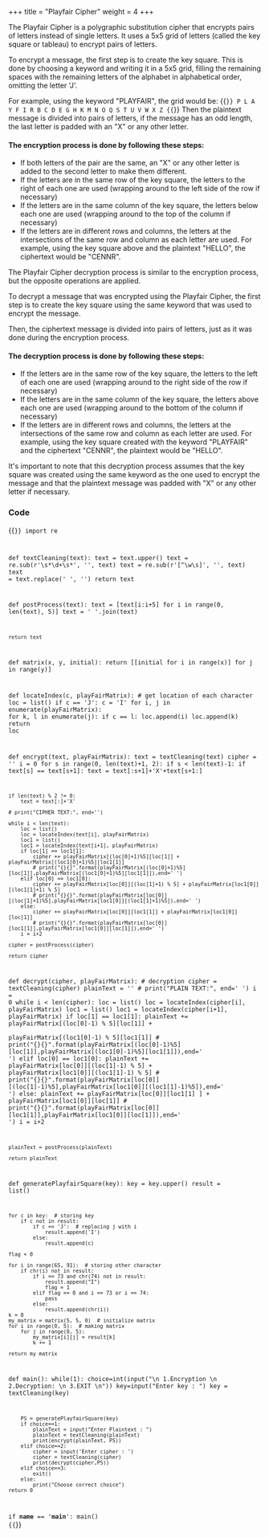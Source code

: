 +++
title = "Playfair Cipher"
weight = 4
+++

The Playfair Cipher is a polygraphic substitution cipher that encrypts pairs of letters instead of single letters. It uses a 5x5 grid of letters (called the key square or tableau) to encrypt pairs of letters.

To encrypt a message, the first step is to create the key square. This is done by choosing a keyword and writing it in a 5x5 grid, filling the remaining spaces with the remaining letters of the alphabet in alphabetical order, omitting the letter 'J'.

For example, using the keyword "PLAYFAIR", the grid would be:
{{<code>}}
P L A Y F
I R B C D
E G H K M
N O Q S T
U V W X Z
{{</code>}}
Then the plaintext message is divided into pairs of letters, if the message has an odd length, the last letter is padded with an "X" or any other letter.

#### The encryption process is done by following these steps:

- If both letters of the pair are the same, an "X" or any other letter is added to the second letter to make them different.
- If the letters are in the same row of the key square, the letters to the right of each one are used (wrapping around to the left side of the row if necessary)
- If the letters are in the same column of the key square, the letters below each one are used (wrapping around to the top of the column if necessary)
- If the letters are in different rows and columns, the letters at the intersections of the same row and column as each letter are used.
For example, using the key square above and the plaintext "HELLO", the ciphertext would be "CENNR".

The Playfair Cipher decryption process is similar to the encryption process, but the opposite operations are applied.

To decrypt a message that was encrypted using the Playfair Cipher, the first step is to create the key square using the same keyword that was used to encrypt the message.

Then, the ciphertext message is divided into pairs of letters, just as it was done during the encryption process.

#### The decryption process is done by following these steps:

- If the letters are in the same row of the key square, the letters to the left of each one are used (wrapping around to the right side of the row if necessary)
- If the letters are in the same column of the key square, the letters above each one are used (wrapping around to the bottom of the column if necessary)
- If the letters are in different rows and columns, the letters at the intersections of the same row and column as each letter are used.
For example, using the key square created with the keyword "PLAYFAIR" and the ciphertext "CENNR", the plaintext would be "HELLO".

It's important to note that this decryption process assumes that the key square was created using the same keyword as the one used to encrypt the message and that the plaintext message was padded with "X" or any other letter if necessary.

### Code
{{<code>}}
import re


def textCleaning(text):
    text = text.upper()
    text = re.sub(r'\s*\d+\s*', '', text)
    text = re.sub(r'[^\w\s]', '', text)
    text = text.replace(' ', '')
    return text


def postProcess(text):
    text = [text[i:i+5] for i in range(0, len(text), 5)]
    text = ' '.join(text)

    return text


def matrix(x, y, initial):
    return [[initial for i in range(x)] for j in range(y)]


def locateIndex(c, playFairMatrix):  # get location of each character
    loc = list()
    if c == 'J':
        c = 'I'
    for i, j in enumerate(playFairMatrix):
        for k, l in enumerate(j):
            if c == l:
                loc.append(i)
                loc.append(k)
                return loc


def encrypt(text, playFairMatrix):
    text = textCleaning(text)
    cipher = ''
    i = 0
    for s in range(0, len(text)+1, 2):
        if s < len(text)-1:
            if text[s] == text[s+1]:
                text = text[:s+1]+'X'+text[s+1:]

    if len(text) % 2 != 0:
        text = text[:]+'X'

    # print("CIPHER TEXT:", end='')

    while i < len(text):
        loc = list()
        loc = locateIndex(text[i], playFairMatrix)
        loc1 = list()
        loc1 = locateIndex(text[i+1], playFairMatrix)
        if loc[1] == loc1[1]:
            cipher += playFairMatrix[(loc[0]+1)%5][loc[1]] + playFairMatrix[(loc1[0]+1)%5][loc1[1]]
            # print("{}{}".format(playFairMatrix[(loc[0]+1)%5][loc[1]],playFairMatrix[(loc1[0]+1)%5][loc1[1]]),end=' ')
        elif loc[0] == loc1[0]:
            cipher += playFairMatrix[loc[0]][(loc[1]+1) % 5] + playFairMatrix[loc1[0]][(loc1[1]+1) % 5]
            # print("{}{}".format(playFairMatrix[loc[0]][(loc[1]+1)%5],playFairMatrix[loc1[0]][(loc1[1]+1)%5]),end=' ')
        else:
            cipher += playFairMatrix[loc[0]][loc1[1]] + playFairMatrix[loc1[0]][loc[1]]
            # print("{}{}".format(playFairMatrix[loc[0]][loc1[1]],playFairMatrix[loc1[0]][loc[1]]),end=' ')
        i = i+2

    cipher = postProcess(cipher)

    return cipher


def decrypt(cipher, playFairMatrix):  # decryption
    cipher = textCleaning(cipher)
    plainText = ''
    # print("PLAIN TEXT:", end=' ')
    i = 0
    while i < len(cipher):
        loc = list()
        loc = locateIndex(cipher[i], playFairMatrix)
        loc1 = list()
        loc1 = locateIndex(cipher[i+1], playFairMatrix)
        if loc[1] == loc1[1]:
            plainText += playFairMatrix[(loc[0]-1) % 5][loc[1]] + \
                playFairMatrix[(loc1[0]-1) % 5][loc1[1]]
            # print("{}{}".format(playFairMatrix[(loc[0]-1)%5][loc[1]],playFairMatrix[(loc1[0]-1)%5][loc1[1]]),end=' ')
        elif loc[0] == loc1[0]:
            plainText += playFairMatrix[loc[0]][(loc[1]-1) %
                                                5] + playFairMatrix[loc1[0]][(loc1[1]-1) % 5]
            # print("{}{}".format(playFairMatrix[loc[0]][(loc[1]-1)%5],playFairMatrix[loc1[0]][(loc1[1]-1)%5]),end=' ')
        else:
            plainText += playFairMatrix[loc[0]][loc1[1]
                                                ] + playFairMatrix[loc1[0]][loc[1]]
            # print("{}{}".format(playFairMatrix[loc[0]][loc1[1]],playFairMatrix[loc1[0]][loc[1]]),end=' ')
        i = i+2

    plainText = postProcess(plainText)

    return plainText


def generatePlayfairSquare(key):
    key = key.upper()
    result = list()

    for c in key:  # storing key
        if c not in result:
            if c == 'J':  # replacing j with i
                result.append('I')
            else:
                result.append(c)

    flag = 0

    for i in range(65, 91):  # storing other character
        if chr(i) not in result:
            if i == 73 and chr(74) not in result:
                result.append("I")
                flag = 1
            elif flag == 0 and i == 73 or i == 74:
                pass
            else:
                result.append(chr(i))
    k = 0
    my_matrix = matrix(5, 5, 0)  # initialize matrix
    for i in range(0, 5):  # making matrix
        for j in range(0, 5):
            my_matrix[i][j] = result[k]
            k += 1

    return my_matrix

def main():
    while(1):
        choice=int(input("\n 1.Encryption \n 2.Decryption: \n 3.EXIT \n"))
        key=input("Enter key : ")
        key = textCleaning(key)

        PS = generatePlayfairSquare(key)
        if choice==1:
            plainText = input("Enter Plaintext : ")
            plainText = textCleaning(plainText)
            print(encrypt(plainText, PS))
        elif choice==2:
            cipher = input('Enter cipher : ')
            cipher = textCleaning(cipher)
            print(decrypt(cipher,PS))
        elif choice==3:
            exit()
        else:
            print("Choose correct choice")
    return 0

if __name__ == '__main__':
    main()
{{</code>}}

